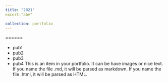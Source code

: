 ```yaml
---
title: "2021"
excert:"abv"

collection: portfolio
---
```

======
* pub1
* pub2
* pub3
* pub4
This is an item in your portfolio. It can be have images or nice text. If you name the file .md, it will be parsed as markdown. If you name the file .html, it will be parsed as HTML. 
